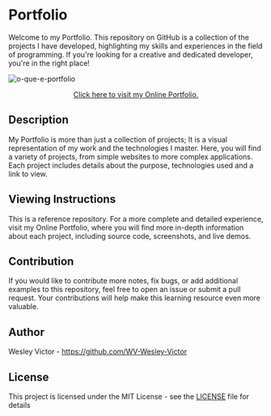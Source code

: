 # Portfolio
Welcome to my Portfolio. This repository on GitHub is a collection of the projects I have developed, highlighting my skills and experiences in the field of programming. If you're looking for a creative and dedicated developer, you're in the right place!

![o-que-e-portfolio](https://github.com/WV-Wesley-Victor/Portfolio/assets/137107062/159fa409-734a-417f-bece-e6ff0619b514)
<p align="center">
  <a href="https://wv-wesley-victor.github.io/Portfolio/" target="_blank">Click here to visit my Online Portfolio.</a>
</p>

## Description
My Portfolio is more than just a collection of projects; It is a visual representation of my work and the technologies I master. Here, you will find a variety of projects, from simple websites to more complex applications. Each project includes details about the purpose, technologies used and a link to view.

## Viewing Instructions
This is a reference repository. For a more complete and detailed experience, visit my Online Portfolio, where you will find more in-depth information about each project, including source code, screenshots, and live demos.

## Contribution
If you would like to contribute more notes, fix bugs, or add additional examples to this repository, feel free to open an issue or submit a pull request. Your contributions will help make this learning resource even more valuable.

## Author
Wesley Victor - https://github.com/WV-Wesley-Victor

## License
This project is licensed under the MIT License - see the [LICENSE](LICENSE) file for details
